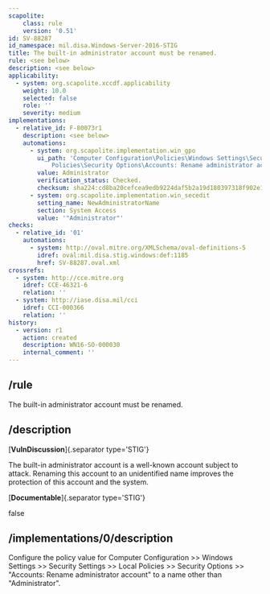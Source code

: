 ```yaml
---
scapolite:
    class: rule
    version: '0.51'
id: SV-88287
id_namespace: mil.disa.Windows-Server-2016-STIG
title: The built-in administrator account must be renamed.
rule: <see below>
description: <see below>
applicability:
  - system: org.scapolite.xccdf.applicability
    weight: 10.0
    selected: false
    role: ''
    severity: medium
implementations:
  - relative_id: F-80073r1
    description: <see below>
    automations:
      - system: org.scapolite.implementation.win_gpo
        ui_path: 'Computer Configuration\Policies\Windows Settings\Security Settings\Local
            Policies\Security Options\Accounts: Rename administrator account'
        value: Administrator
        verification_status: Checked.
        checksum: sha224:cd8ba20cefcea9edb9224daf5b2a19d180397318f902e160cd5408ac
      - system: org.scapolite.implementation.win_secedit
        setting_name: NewAdministratorName
        section: System Access
        value: '"Administrator"'
checks:
  - relative_id: '01'
    automations:
      - system: http://oval.mitre.org/XMLSchema/oval-definitions-5
        idref: oval:mil.disa.stig.windows:def:1185
        href: SV-88287.oval.xml
crossrefs:
  - system: http://cce.mitre.org
    idref: CCE-46321-6
    relation: ''
  - system: http://iase.disa.mil/cci
    idref: CCI-000366
    relation: ''
history:
  - version: r1
    action: created
    description: WN16-SO-000030
    internal_comment: ''
---
```



## /rule

The built-in administrator account must be renamed.

## /description

[**VulnDiscussion**]{.separator type='STIG'}

The built-in administrator account is a well-known account subject to attack. Renaming this account to an unidentified name improves the protection of this account and the system.

[**Documentable**]{.separator type='STIG'}

false

## /implementations/0/description

Configure the policy value for Computer Configuration >> Windows Settings >> Security Settings >> Local Policies >> Security Options >> "Accounts: Rename administrator account" to a name other than "Administrator".
